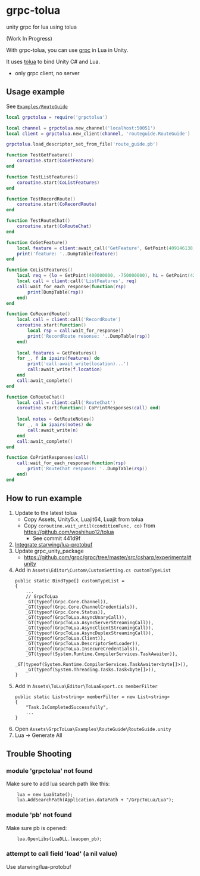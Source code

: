 # grpc-tolua

unity grpc for lua using tolua

(Work In Progress)

With grpc-tolua, you can use [grpc](https://github.com/grpc/grpc) in Lua in Unity.

It uses [tolua](https://github.com/topameng/tolua) to bind Unity C# and Lua.

* only grpc client, no server

## Usage example

See [`Examples/RouteGuide`](Assets/GrpcToLua/Examples/RouteGuide)

```lua
local grpctolua = require('grpctolua')

local channel = grpctolua.new_channel('localhost:50051')
local client = grpctolua.new_client(channel, 'routeguide.RouteGuide')

grpctolua.load_descriptor_set_from_file('route_guide.pb')

function TestGetFeature()
    coroutine.start(CoGetFeature)
end

function TestListFeatures()
    coroutine.start(CoListFeatures)
end

function TestRecordRoute()
    coroutine.start(CoRecordRoute)
end

function TestRouteChat()
    coroutine.start(CoRouteChat)
end

function CoGetFeature()
    local feature = client:await_call('GetFeature', GetPoint(409146138, -746188906))
    print('feature: '..DumpTable(feature))
end

function CoListFeatures()
    local req = {lo = GetPoint(400000000, -750000000), hi = GetPoint(420000000, -730000000)}
    local call = client:call('ListFeatures', req)
    call:wait_for_each_response(function(rsp)
        print(DumpTable(rsp))
    end)
end

function CoRecordRoute()
    local call = client:call('RecordRoute')
    coroutine.start(function()
        local rsp = call:wait_for_response()
        print('RecordRoute resonse: '..DumpTable(rsp))
    end)
    
    local features = GetFeatures()
    for _, f in ipairs(features) do
        print('call:await_write(location)...')
        call:await_write(f.location)
    end
    call:await_complete()
end

function CoRouteChat()
    local call = client:call('RouteChat')
    coroutine.start(function() CoPrintResponses(call) end)
    
    local notes = GetRouteNotes()
    for _, n in ipairs(notes) do
        call:await_write(n)
    end
    call:await_complete()
end

function CoPrintResponses(call)
    call:wait_for_each_response(function(rsp)
        print('RouteChat response: '..DumpTable(rsp))
    end)
end
```

## How to run example

1. Update to the latest tolua
	* Copy Assets, Unity5.x, Luajit64, Luajit from tolua
	* Copy `coroutine.wait_until(conditionFunc, co)` from https://github.com/woshihuo12/tolua
		+ See commit 441d9f
1. [Integrate starwing/lua-protobuf](http://changxianjie.gitee.io/unitypartner/2019/10/01/tolua%E4%B8%AD%E4%BD%BF%E7%94%A8protobuf3%E2%80%94%E9%9B%86%E6%88%90lua-protobuf/)
1. Update grpc_unity_package
	* https://github.com/grpc/grpc/tree/master/src/csharp/experimental#unity
1. Add in `Assets\Editor\Custom\CustomSetting.cs customTypeList`
	```
	public static BindType[] customTypeList =
	{
		...
        // GrpcToLua
        _GT(typeof(Grpc.Core.Channel)),
        _GT(typeof(Grpc.Core.ChannelCredentials)),
        _GT(typeof(Grpc.Core.Status)),
        _GT(typeof(GrpcToLua.AsyncUnaryCall)),
        _GT(typeof(GrpcToLua.AsyncServerStreamingCall)),
        _GT(typeof(GrpcToLua.AsyncClientStreamingCall)),
        _GT(typeof(GrpcToLua.AsyncDuplexStreamingCall)),
        _GT(typeof(GrpcToLua.Client)),
        _GT(typeof(GrpcToLua.DescriptorSetLoader)),
        _GT(typeof(GrpcToLua.InsecureCredentials)),
        _GT(typeof(System.Runtime.CompilerServices.TaskAwaiter)),
        _GT(typeof(System.Runtime.CompilerServices.TaskAwaiter<byte[]>)),
        _GT(typeof(System.Threading.Tasks.Task<byte[]>)),
	}
	```
1. Add in `Assets\ToLua\Editor\ToLuaExport.cs memberFilter`
	```
    public static List<string> memberFilter = new List<string>
    {
        "Task.IsCompletedSuccessfully",
        ...
	}
	```
1. Open `Assets\GrpcToLua\Examples\RouteGuide\RouteGuide.unity`
1. Lua -> Generate All

## Trouble Shooting

### module 'grpctolua' not found
Make sure to add lua search path like this:
```
    lua = new LuaState();
    lua.AddSearchPath(Application.dataPath + "/GrpcToLua/Lua");
```

### module 'pb' not found
Make sure pb is opened:
```
    lua.OpenLibs(LuaDLL.luaopen_pb);
```

### attempt to call field 'load' (a nil value)
Use starwing/lua-protobuf
